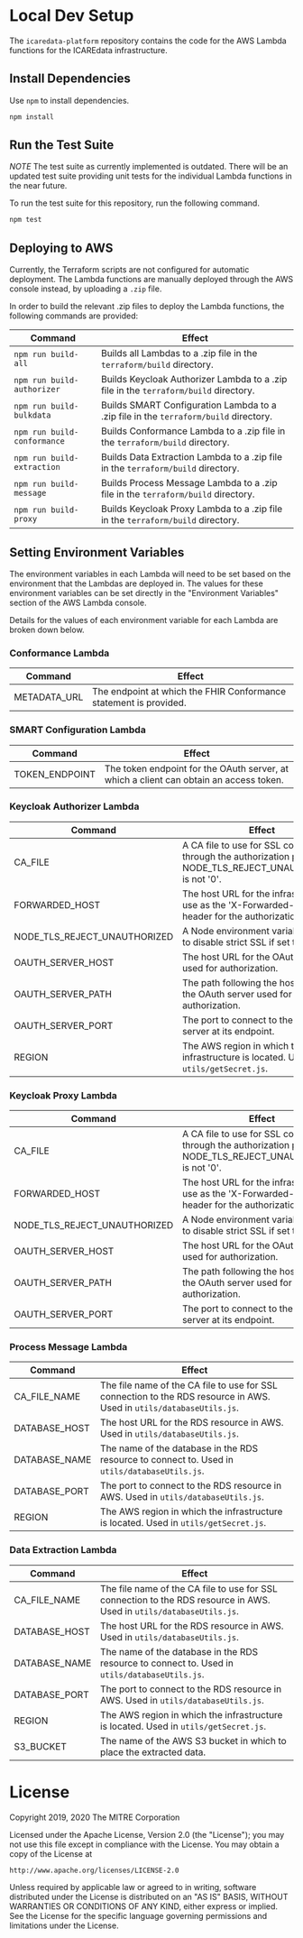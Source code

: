 # Local Dev Setup

The `icaredata-platform` repository contains the code for the AWS Lambda functions for the ICAREdata infrastructure.

## Install Dependencies

Use `npm` to install dependencies.

```bash
npm install
```

## Run the Test Suite

_NOTE_ The test suite as currently implemented is outdated. There will be an updated test suite providing unit tests for the individual Lambda functions in the near future.

To run the test suite for this repository, run the following command.

```bash
npm test
```

## Deploying to AWS

Currently, the Terraform scripts are not configured for automatic deployment. The Lambda functions are manually deployed through the AWS console instead, by uploading a `.zip` file.

In order to build the relevant .zip files to deploy the Lambda functions, the following commands are provided:

| Command                     | Effect                                                                               |
| --------------------------- | ------------------------------------------------------------------------------------ |
| `npm run build-all`         | Builds all Lambdas to a .zip file in the `terraform/build` directory.                |
| `npm run build-authorizer`  | Builds Keycloak Authorizer Lambda to a .zip file in the `terraform/build` directory. |
| `npm run build-bulkdata`    | Builds SMART Configuration Lambda to a .zip file in the `terraform/build` directory. |
| `npm run build-conformance` | Builds Conformance Lambda to a .zip file in the `terraform/build` directory.         |
| `npm run build-extraction`  | Builds Data Extraction Lambda to a .zip file in the `terraform/build` directory.     |
| `npm run build-message`     | Builds Process Message Lambda to a .zip file in the `terraform/build` directory.     |
| `npm run build-proxy`       | Builds Keycloak Proxy Lambda to a .zip file in the `terraform/build` directory.      |

## Setting Environment Variables

The environment variables in each Lambda will need to be set based on the environment that the Lambdas are deployed in. The values for these
environment variables can be set directly in the "Environment Variables" section of the AWS Lambda console.

Details for the values of each environment variable for each Lambda are broken down below.

### Conformance Lambda

| Command      | Effect                                                            |
| ------------ | ----------------------------------------------------------------- |
| METADATA_URL | The endpoint at which the FHIR Conformance statement is provided. |

### SMART Configuration Lambda

| Command        | Effect                                                                                 |
| -------------- | -------------------------------------------------------------------------------------- |
| TOKEN_ENDPOINT | The token endpoint for the OAuth server, at which a client can obtain an access token. |

### Keycloak Authorizer Lambda

| Command                      | Effect                                                                                                            |
| ---------------------------- | ----------------------------------------------------------------------------------------------------------------- |
| CA_FILE                      | A CA file to use for SSL connection through the authorization process if NODE_TLS_REJECT_UNAUTHORIZED is not '0'. |
| FORWARDED_HOST               | The host URL for the infrastructure to use as the 'X-Forwarded-Host' header for the authorization request.        |
| NODE_TLS_REJECT_UNAUTHORIZED | A Node environment variable to set to disable strict SSL if set to '0'.                                           |
| OAUTH_SERVER_HOST            | The host URL for the OAuth server used for authorization.                                                         |
| OAUTH_SERVER_PATH            | The path following the host URL for the OAuth server used for authorization.                                      |
| OAUTH_SERVER_PORT            | The port to connect to the OAuth server at its endpoint.                                                          |
| REGION                       | The AWS region in which the infrastructure is located. Used in `utils/getSecret.js`.                              |

### Keycloak Proxy Lambda

| Command                      | Effect                                                                                                            |
| ---------------------------- | ----------------------------------------------------------------------------------------------------------------- |
| CA_FILE                      | A CA file to use for SSL connection through the authorization process if NODE_TLS_REJECT_UNAUTHORIZED is not '0'. |
| FORWARDED_HOST               | The host URL for the infrastructure to use as the 'X-Forwarded-Host' header for the authorization request.        |
| NODE_TLS_REJECT_UNAUTHORIZED | A Node environment variable to set to disable strict SSL if set to '0'.                                           |
| OAUTH_SERVER_HOST            | The host URL for the OAuth server used for authorization.                                                         |
| OAUTH_SERVER_PATH            | The path following the host URL for the OAuth server used for authorization.                                      |
| OAUTH_SERVER_PORT            | The port to connect to the OAuth server at its endpoint.                                                          |

### Process Message Lambda

| Command       | Effect                                                                                                               |
| ------------- | -------------------------------------------------------------------------------------------------------------------- |
| CA_FILE_NAME  | The file name of the CA file to use for SSL connection to the RDS resource in AWS. Used in `utils/databaseUtils.js`. |
| DATABASE_HOST | The host URL for the RDS resource in AWS. Used in `utils/databaseUtils.js`.                                          |
| DATABASE_NAME | The name of the database in the RDS resource to connect to. Used in `utils/databaseUtils.js`.                        |
| DATABASE_PORT | The port to connect to the RDS resource in AWS. Used in `utils/databaseUtils.js`.                                    |
| REGION        | The AWS region in which the infrastructure is located. Used in `utils/getSecret.js`.                                 |

### Data Extraction Lambda

| Command       | Effect                                                                                                               |
| ------------- | -------------------------------------------------------------------------------------------------------------------- |
| CA_FILE_NAME  | The file name of the CA file to use for SSL connection to the RDS resource in AWS. Used in `utils/databaseUtils.js`. |
| DATABASE_HOST | The host URL for the RDS resource in AWS. Used in `utils/databaseUtils.js`.                                          |
| DATABASE_NAME | The name of the database in the RDS resource to connect to. Used in `utils/databaseUtils.js`.                        |
| DATABASE_PORT | The port to connect to the RDS resource in AWS. Used in `utils/databaseUtils.js`.                                    |
| REGION        | The AWS region in which the infrastructure is located. Used in `utils/getSecret.js`.                                 |
| S3_BUCKET     | The name of the AWS S3 bucket in which to place the extracted data.                                                  |

# License

Copyright 2019, 2020 The MITRE Corporation

Licensed under the Apache License, Version 2.0 (the "License");
you may not use this file except in compliance with the License.
You may obtain a copy of the License at

    http://www.apache.org/licenses/LICENSE-2.0

Unless required by applicable law or agreed to in writing, software
distributed under the License is distributed on an "AS IS" BASIS,
WITHOUT WARRANTIES OR CONDITIONS OF ANY KIND, either express or implied.
See the License for the specific language governing permissions and
limitations under the License.

